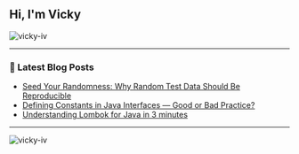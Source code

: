 ## Hi, I'm Vicky

<p><img align="center" src="https://github-readme-stats.vercel.app/api?username=vicky-iv&show_icons=true&hide=stars&locale=en&title_color=291971&border_radius=15&icon_color=9a84ff&rank_icon=github" alt="vicky-iv" /></p>

<!--
<p><img align="center" src="https://github-readme-stats.vercel.app/api/top-langs?username=vicky-iv&show_icons=true&locale=en&title_color=291971&border_radius=15&hide=php&layout=compact" alt="vicky-iv" /></p>
-->

---

### 📝 Latest Blog Posts 
- [Seed Your Randomness: Why Random Test Data Should Be Reproducible](https://vicky-ivanova.medium.com/seed-your-randomness-why-random-test-data-should-be-reproducible-bef3c78525fb)
- [Defining Constants in Java Interfaces — Good or Bad Practice?](https://medium.com/@vicky-ivanova/defining-constants-in-java-interfaces-good-or-bad-practice-e0fecbcd2878) 
- [Understanding Lombok for Java in 3 minutes](https://medium.com/@vicky-ivanova/understanding-lombok-for-java-in-3-minutes-80cc56146a29) 
---
<p align="left"> <img src="https://komarev.com/ghpvc/?username=vicky-iv&label=Profile%20views&color=9a84ff&style=plastic" alt="vicky-iv" /> </p>
